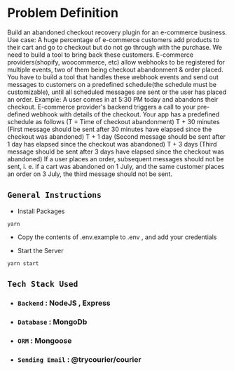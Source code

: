 # Problem Definition

Build an abandoned checkout recovery plugin for an e-commerce business.
Use case:
A huge percentage of e-commerce customers add products to their cart and go to checkout but do not go through with the purchase. We need to build a tool to bring back these customers. E-commerce providers(shopify, woocommerce, etc) allow webhooks to be registered for multiple events, two of them being checkout abandonment & order placed. You have to build a tool that handles these webhook events and send out messages to customers on a predefined schedule(the schedule must be customizable), until all scheduled messages are sent or the user has placed an order.
Example:
A user comes in at 5:30 PM today and abandons their checkout. E-commerce provider's backend triggers a call to your pre-defined webhook with details of the checkout.
Your app has a predefined schedule as follows (T = Time of checkout abandonment)
T + 30 minutes (First message should be sent after 30 minutes have elapsed since the checkout was abandoned)
T + 1 day (Second message should be sent after 1 day has elapsed since the checkout was abandoned)
T + 3 days (Third message should be sent after 3 days have elapsed since the checkout was abandoned)
If a user places an order, subsequent messages should not be sent, i. e. if a cart was abandoned on 1 July, and the same customer places an order on 3 July, the third message should not be sent.

## `General Instructions`
- Install Packages

```
yarn
```
- Copy the contents of .env.example to .env , and add your credentials

- Start the Server

```
yarn start
```

## `Tech Stack Used`
- ### `Backend` : NodeJS , Express
- ### `Database` : MongoDb
- ### `ORM` : Mongoose
- ### `Sending Email` : @trycourier/courier
